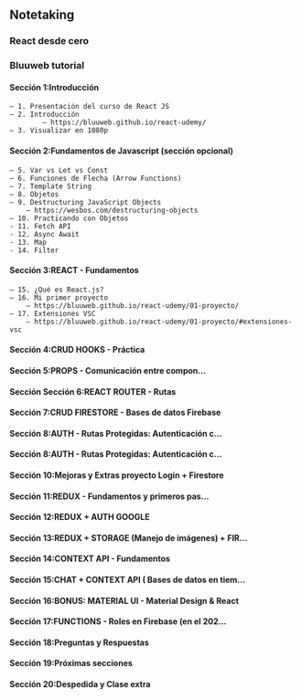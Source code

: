 ## Notetaking

### React desde cero
### Bluuweb tutorial

#### Sección 1:Introducción

    – 1. Presentación del curso de React JS
    – 2. Introducción
            – https://bluuweb.github.io/react-udemy/
    – 3. Visualizar en 1080p

#### Sección 2:Fundamentos de Javascript (sección opcional)

    – 5. Var vs Let vs Const
    – 6. Funciones de Flecha (Arrow Functions)
    – 7. Template String
    – 8. Objetos
    – 9. Destructuring JavaScript Objects
        – https://wesbos.com/destructuring-objects
    – 10. Practicando con Objetos
    - 11. Fetch API
    - 12. Async Await
    - 13. Map
    - 14. Filter

#### Sección 3:REACT - Fundamentos

    – 15. ¿Qué es React.js?
    – 16. Mi primer proyecto
        – https://bluuweb.github.io/react-udemy/01-proyecto/
    – 17. Extensiones VSC
        – https://bluuweb.github.io/react-udemy/01-proyecto/#extensiones-vsc

#### Sección 4:CRUD HOOKS - Práctica
#### Sección 5:PROPS - Comunicación entre compon…
#### Sección Sección 6:REACT ROUTER - Rutas
#### Sección 7:CRUD FIRESTORE - Bases de datos Firebase
#### Sección 8:AUTH - Rutas Protegidas: Autenticación c…
#### Sección 8:AUTH - Rutas Protegidas: Autenticación c…
#### Sección 10:Mejoras y Extras proyecto Login + Firestore
#### Sección 11:REDUX - Fundamentos y primeros pas…
#### Sección 12:REDUX + AUTH GOOGLE
#### Sección 13:REDUX + STORAGE (Manejo de imágenes) + FIR…
#### Sección 14:CONTEXT API - Fundamentos
#### Sección 15:CHAT + CONTEXT API ( Bases de datos en tiem…
#### Sección 16:BONUS: MATERIAL UI - Material Design & React
#### Sección 17:FUNCTIONS - Roles en Firebase (en el 202…
#### Sección 18:Preguntas y Respuestas
#### Sección 19:Próximas secciones
#### Sección 20:Despedida y Clase extra
